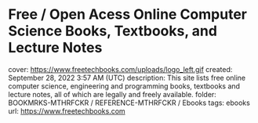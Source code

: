# Free / Open Acess Online Computer Science Books, Textbooks, and Lecture Notes

cover: https://www.freetechbooks.com/uploads/logo_left.gif
created: September 28, 2022 3:57 AM (UTC)
description: This site lists free online computer science, engineering and programming books, textbooks and lecture notes, all of which are legally and freely available.
folder: BOOKMRKS-MTHRFCKR / REFERENCE-MTHRFCKR / Ebooks
tags: ebooks
url: https://www.freetechbooks.com